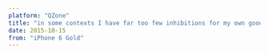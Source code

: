 ```yaml
---
platform: "QZone"
title: "in some contexts I have far too few inhibitions for my own good."
date: 2015-10-15
from: "iPhone 6 Gold"
---
```

